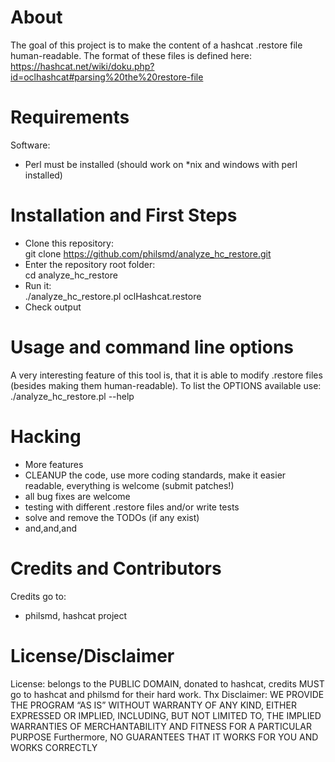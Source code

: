 # About

The goal of this project is to make the content of a hashcat .restore file human-readable.
The format of these files is defined here: https://hashcat.net/wiki/doku.php?id=oclhashcat#parsing%20the%20restore-file

# Requirements

Software:  
- Perl must be installed (should work on *nix and windows with perl installed)


# Installation and First Steps

* Clone this repository:  
    git clone https://github.com/philsmd/analyze_hc_restore.git  
* Enter the repository root folder:  
    cd analyze_hc_restore
* Run it:  
    ./analyze_hc_restore.pl oclHashcat.restore
* Check output

# Usage and command line options

A very interesting feature of this tool is, that it is able to modify .restore files (besides making them human-readable).
To list the OPTIONS available use:  
    ./analyze_hc_restore.pl --help

# Hacking

* More features
* CLEANUP the code, use more coding standards, make it easier readable, everything is welcome (submit patches!)
* all bug fixes are welcome
* testing with different .restore files and/or write tests
* solve and remove the TODOs (if any exist)
* and,and,and

# Credits and Contributors 
Credits go to:  
  
* philsmd, hashcat project

# License/Disclaimer

License: belongs to the PUBLIC DOMAIN, donated to hashcat, credits MUST go to hashcat and philsmd for their hard work. Thx
Disclaimer: WE PROVIDE THE PROGRAM “AS IS” WITHOUT WARRANTY OF ANY KIND, EITHER EXPRESSED OR IMPLIED, INCLUDING, BUT NOT LIMITED TO, THE IMPLIED WARRANTIES OF MERCHANTABILITY AND FITNESS FOR A PARTICULAR PURPOSE Furthermore, NO GUARANTEES THAT IT WORKS FOR YOU AND WORKS CORRECTLY
